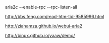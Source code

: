 aria2c --enable-rpc --rpc-listen-all

http://bbs.feng.com/read-htm-tid-9585996.html

http://ziahamza.github.io/webui-aria2

http://binux.github.io/yaaw/demo/
